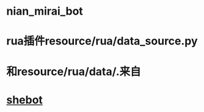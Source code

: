 # nian_mirai_bot
# rua插件resource/rua/data_source.py

# 和resource/rua/data/.来自  
# [shebot](https://github.com/pcrbot/plugins-for-Hoshino/tree/master/shebot/rua)
